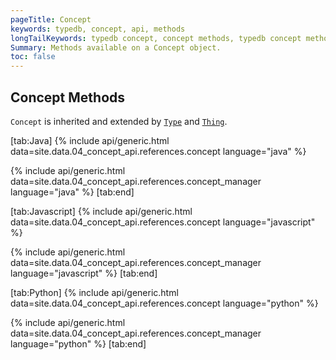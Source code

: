 ```yaml
---
pageTitle: Concept
keywords: typedb, concept, api, methods
longTailKeywords: typedb concept, concept methods, typedb concept methods
Summary: Methods available on a Concept object.
toc: false
---
```


## Concept Methods
`Concept` is inherited and extended by [`Type`](/docs/concept-api/type) and [`Thing`](../04-concept-api/04-thing.md).

<div class="tabs light" data-no-parse>

[tab:Java]
{% include api/generic.html data=site.data.04_concept_api.references.concept language="java" %}

{% include api/generic.html data=site.data.04_concept_api.references.concept_manager language="java" %}
[tab:end]

[tab:Javascript]
{% include api/generic.html data=site.data.04_concept_api.references.concept language="javascript" %}

{% include api/generic.html data=site.data.04_concept_api.references.concept_manager language="javascript" %}
[tab:end]

[tab:Python]
{% include api/generic.html data=site.data.04_concept_api.references.concept language="python" %}

{% include api/generic.html data=site.data.04_concept_api.references.concept_manager language="python" %}
[tab:end]

</div>
